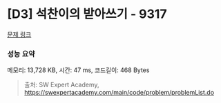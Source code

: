 # [D3] 석찬이의 받아쓰기 - 9317 

[문제 링크](https://swexpertacademy.com/main/code/problem/problemDetail.do?contestProbId=AW-hOY5KeEIDFAVg) 

### 성능 요약

메모리: 13,728 KB, 시간: 47 ms, 코드길이: 468 Bytes



> 출처: SW Expert Academy, https://swexpertacademy.com/main/code/problem/problemList.do